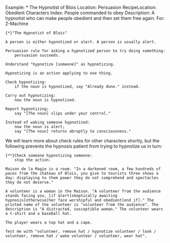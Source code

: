 Example: * The Hypnotist of Blois
Location: Persuasion
RecipeLocation: Obedient Characters
Index: People commanded to obey
Description: A hypnotist who can make people obedient and then set them free again.
For: Z-Machine

  

``` inform7
{*}"The Hypnotist of Blois"

A person is either hypnotized or alert. A person is usually alert.

Persuasion rule for asking a hypnotized person to try doing something:
	persuasion succeeds.

Understand "hypnotize [someone]" as hypnotizing.

Hypnotizing is an action applying to one thing.

Check hypnotizing:
	if the noun is hypnotized, say "Already done." instead.

Carry out hypnotizing:
	now the noun is hypnotized.

Report hypnotizing:
	say "[The noun] slips under your control."

Instead of waking someone hypnotized:
	now the noun is alert;
	say "[The noun] returns abruptly to consciousness."
```

[ZL: "shortly" reference awkward]::

We will learn more about check rules for other characters shortly, but the following prevents the hypnosis patient from trying to hypnotize us in turn:

  

``` inform7
{**}Check someone hypnotizing someone:
	stop the action.

Maison de la Magie is a room. "In a darkened room, a few hundreds of paces from the chateau of Blois, you give to tourists three shows a day: displaying to them power they do not comprehend and spectacles they do not deserve."

A volunteer is a woman in the Maison. "A volunteer from the audience stands facing you, [if alert]skeptically awaiting hypnosis[otherwise]her face worshipful and obedient[end if]." The printed name of the volunteer is "volunteer from the audience". The description is "A distracted, susceptible woman." The volunteer wears a t-shirt and a baseball hat.

The player wears a top hat and a cape.

Test me with "volunteer, remove hat / hypnotize volunteer / look / volunteer, remove hat / wake volunteer / volunteer, wear hat".
```


